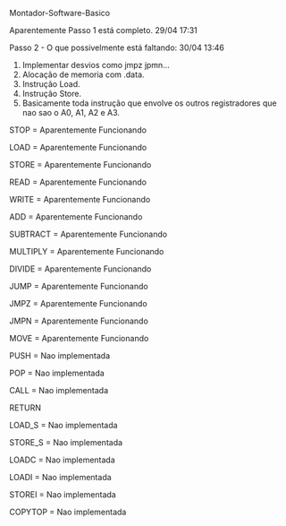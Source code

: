 Montador-Software-Basico

Aparentemente Passo 1 está completo. 29/04 17:31

Passo 2 - O que possivelmente está faltando: 30/04 13:46
  1. Implementar desvios como jmpz jpmn...
  2. Alocação de memoria com .data.
  3. Instrução Load.
  4. Instrução Store.
  5. Basicamente toda instrução que envolve os outros registradores que nao sao o A0, A1, A2 e A3.
  
STOP = Aparentemente Funcionando

LOAD = Aparentemente Funcionando

STORE = Aparentemente Funcionando

READ = Aparentemente Funcionando

WRITE = Aparentemente Funcionando

ADD = Aparentemente Funcionando

SUBTRACT = Aparentemente Funcionando

MULTIPLY = Aparentemente Funcionando

DIVIDE = Aparentemente Funcionando

JUMP = Aparentemente Funcionando

JMPZ = Aparentemente Funcionando

JMPN = Aparentemente Funcionando

MOVE = Aparentemente Funcionando

PUSH = Nao implementada

POP = Nao implementada

CALL = Nao implementada

RETURN

LOAD_S = Nao implementada

STORE_S = Nao implementada

LOADC = Nao implementada

LOADI = Nao implementada

STOREI  = Nao implementada

COPYTOP  = Nao implementada
